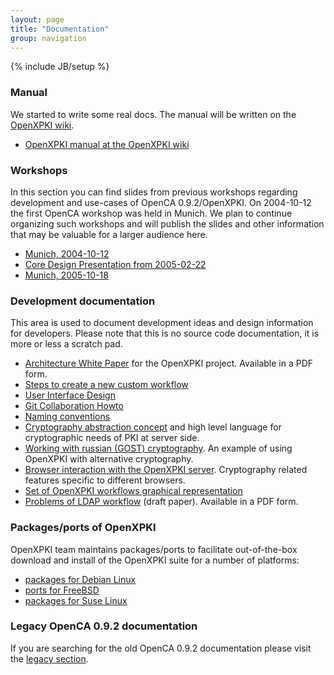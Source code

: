 ```yaml
---
layout: page
title: "Documentation"
group: navigation
---
```

{% include JB/setup %}

        
<h3>Manual</h3>
<p>
We started to write some real docs. The manual will be written on the <a href="http://wiki.openxpki.org">OpenXPKI wiki</a>.
</p>
<ul>
<li><a href="http://wiki.openxpki.org/index.php/Manual/Index">OpenXPKI manual at the OpenXPKI wiki</a></li>
</ul>
<h3>Workshops</h3>
<p>
In this section you can find slides from previous workshops
regarding development and use-cases of OpenCA 0.9.2/OpenXPKI.
On 2004-10-12 the first OpenCA workshop was held in Munich.
We plan to continue organizing such workshops and will
publish the slides and other information that may be valuable for a larger audience here.
</p>
<ul>
<li><a href="ws20041012.html">Munich, 2004-10-12</a></li>
<li><a href="dfn_bt_2005_02_22.pdf">Core Design Presentation from 2005-02-22</a></li>
<li><a href="ws20051018.html">Munich, 2005-10-18</a></li>
</ul>
<h3>Development documentation</h3>
<p>
This area is used to document development ideas and
design information for developers. Please note that
this is no source code documentation, it is more or less
a scratch pad.
</p>
<ul>
<li><a href="OpenXPKI-Architecture-Overview.pdf">Architecture White Paper</a>
for the OpenXPKI project. Available in a PDF form.</li>
<li><a href="custom_workflows.html">Steps to create a new custom workflow</a></li>
<li><a href="user_interface.html">User Interface Design</a></li>
<li><a href="git-howto.html">Git Collaboration Howto</a></li>
<!-- <li><a href="git-example.html">Git Collaboration Example</a></li> -->
<li><a href="naming_conventions.html">Naming conventions</a></li>
<li><a href="crypto-plug.html">Cryptography abstraction concept</a> and high level language for cryptographic needs of PKI at server side.</li>
<li><a href="gost-howto.html">Working with russian (GOST) cryptography</a>. 
An example of using OpenXPKI with alternative cryptography.</li>
<li><a href="browsers.html">Browser interaction with the OpenXPKI server</a>. 
Cryptography related features specific to different browsers.</li>
<li><a href="workflow-graphs.html">Set of OpenXPKI workflows 
graphical representation</a></li>
<li><a href="openxpki-ldap.pdf">Problems of LDAP workflow</a>
(draft paper). Available in a PDF form.</li>

</ul>
<h3>Packages/ports of OpenXPKI</h3>                                                                                 
<p>OpenXPKI team maintains packages/ports to facilitate out-of-the-box
download and install of the OpenXPKI suite for a number of platforms:
</p>
<ul>
<li>
<a href="../download/debian.html">
packages for Debian Linux</a></li>
<li>
<a href="../download/freebsd.html">
ports for FreeBSD</a></li>
<li><a href="../download/suse.html">
packages for Suse Linux</a></li>
</ul>
<h3>Legacy OpenCA 0.9.2 documentation</h3>
<p>
If you are searching for the old OpenCA 0.9.2 documentation 
please visit the
<a href="../legacy/docs.html">legacy section</a>.<br/>
</p>
